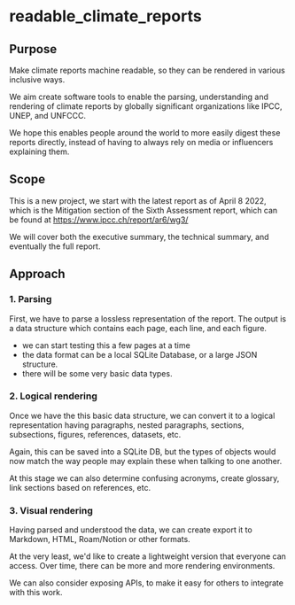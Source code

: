 # readable_climate_reports

## Purpose

Make climate reports machine readable, so they can be rendered in various inclusive ways.

We aim create software tools to enable the parsing, understanding and rendering of climate reports by globally significant organizations like IPCC, UNEP, and UNFCCC.

We hope this enables people around the world to more easily digest these reports directly, instead of having to always rely on media or influencers explaining them.

## Scope

This is a new project, we start with the latest report as of April 8 2022, which is the Mitigation section of the Sixth Assessment report, which can be found at https://www.ipcc.ch/report/ar6/wg3/

We will cover both the executive summary, the technical summary, and eventually the full report.

## Approach

### 1. Parsing

First, we have to parse a lossless representation of the report.
The output is a data structure which contains each page, each line, and each figure.

- we can start testing this a few pages at a time
- the data format can be a local SQLite Database, or a large JSON structure.
- there will be some very basic data types.

### 2. Logical rendering

Once we have the this basic data structure, we can convert it to a logical representation having paragraphs, nested paragraphs, sections, subsections, figures, references, datasets, etc.

Again, this can be saved into a SQLite DB, but the types of objects would now match the way people may explain these when talking to one another.

At this stage we can also determine confusing acronyms, create glossary, link sections based on references, etc.

### 3. Visual rendering

Having parsed and understood the data, we can create export it to Markdown, HTML, Roam/Notion or other formats.

At the very least, we'd like to create a lightweight version that everyone can access. Over time, there can be more and more rendering environments.

We can also consider exposing APIs, to make it easy for others to integrate with this work.
